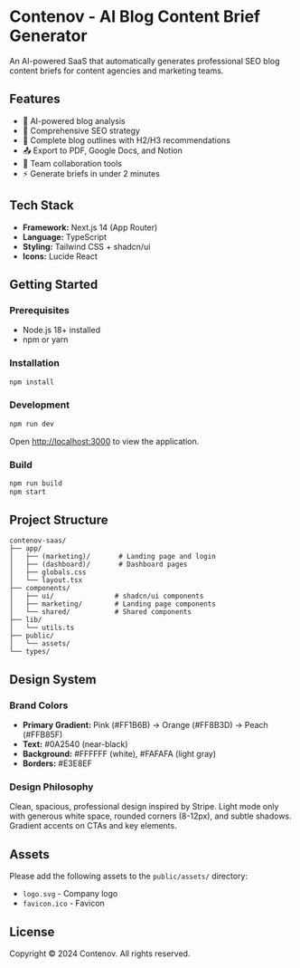 # Contenov - AI Blog Content Brief Generator

An AI-powered SaaS that automatically generates professional SEO blog content briefs for content agencies and marketing teams.

## Features

- 🤖 AI-powered blog analysis
- 🎯 Comprehensive SEO strategy
- 📝 Complete blog outlines with H2/H3 recommendations
- 📤 Export to PDF, Google Docs, and Notion
- 👥 Team collaboration tools
- ⚡ Generate briefs in under 2 minutes

## Tech Stack

- **Framework:** Next.js 14 (App Router)
- **Language:** TypeScript
- **Styling:** Tailwind CSS + shadcn/ui
- **Icons:** Lucide React

## Getting Started

### Prerequisites

- Node.js 18+ installed
- npm or yarn

### Installation

```bash
npm install
```

### Development

```bash
npm run dev
```

Open [http://localhost:3000](http://localhost:3000) to view the application.

### Build

```bash
npm run build
npm start
```

## Project Structure

```
contenov-saas/
├── app/
│   ├── (marketing)/       # Landing page and login
│   ├── (dashboard)/       # Dashboard pages
│   ├── globals.css
│   └── layout.tsx
├── components/
│   ├── ui/               # shadcn/ui components
│   ├── marketing/        # Landing page components
│   └── shared/           # Shared components
├── lib/
│   └── utils.ts
├── public/
│   └── assets/
└── types/
```

## Design System

### Brand Colors

- **Primary Gradient:** Pink (#FF1B6B) → Orange (#FF8B3D) → Peach (#FFB85F)
- **Text:** #0A2540 (near-black)
- **Background:** #FFFFFF (white), #FAFAFA (light gray)
- **Borders:** #E3E8EF

### Design Philosophy

Clean, spacious, professional design inspired by Stripe. Light mode only with generous white space, rounded corners (8-12px), and subtle shadows. Gradient accents on CTAs and key elements.

## Assets

Please add the following assets to the `public/assets/` directory:

- `logo.svg` - Company logo
- `favicon.ico` - Favicon

## License

Copyright © 2024 Contenov. All rights reserved.







